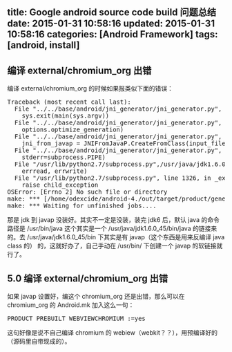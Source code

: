 title: Google android source code build 问题总结
date: 2015-01-31 10:58:16
updated: 2015-01-31 10:58:16
categories: [Android Framework]
tags: [android, install]
---

## 编译 external/chromium_org 出错

编译 external/chromium_org 的时候如果报类似下面的错误：

<pre config="brush:bash;toolbar:false;">
Traceback (most recent call last):
  File "../../base/android/jni_generator/jni_generator.py", line 1065, in <module>
    sys.exit(main(sys.argv))
  File "../../base/android/jni_generator/jni_generator.py", line 1061, in main
    options.optimize_generation)
  File "../../base/android/jni_generator/jni_generator.py", line 996, in GenerateJNIHeader
    jni_from_javap = JNIFromJavaP.CreateFromClass(input_file, namespace)
  File "../../base/android/jni_generator/jni_generator.py", line 507, in CreateFromClass
    stderr=subprocess.PIPE)
  File "/usr/lib/python2.7/subprocess.py",/usr/java/jdk1.6.0_45/bin line 709, in __init__
    errread, errwrite)
  File "/usr/lib/python2.7/subprocess.py", line 1326, in _execute_child
    raise child_exception
OSError: [Errno 2] No such file or directory
make: *** [/home/odexcide/android-4./out/target/product/generic/obj/GYP/shared_intermediates/ui/gl/jni/Surface_jni.h] Error 1
make: *** Waiting for unfinished jobs....
</pre>

那是 jdk 到 javap 没装好。其实不一定是没装，装完 jdk6 后，默认 java 的命令路径是 /usr/bin/java 这个其实是一个 /usr/java/jdk1.6.0_45/bin/java 的链接来的。去 /usr/java/jdk1.6.0_45/bin 下其实是有 javap（这个东西是用来反编译 java class 的） 的，这就好办了，自己手动在 /usr/bin/ 下创建一个 javap 的软链接就行了。

## 5.0 编译 external/chromium_org 出错

如果 javap 设置好，编这个 chromium_org 还是出错，那么可以在 chromium_org 的 Android.mk 加入这么一句：

<pre>
PRODUCT_PREBUILT_WEBVIEWCHROMIUM :=yes
</pre>

这句好像是说不自己编译 chromium 的 webiew（webkit？？），用预编译好的（源码里自带现成的）。

